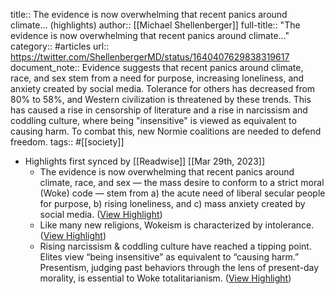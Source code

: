 title:: The evidence is now overwhelming that recent panics around climate... (highlights)
author:: [[Michael Shellenberger]]
full-title:: "The evidence is now overwhelming that recent panics around climate..."
category:: #articles
url:: https://twitter.com/ShellenbergerMD/status/1640407629838319617
document_note:: Evidence suggests that recent panics around climate, race, and sex stem from a need for purpose, increasing loneliness, and anxiety created by social media. Tolerance for others has decreased from 80% to 58%, and Western civilization is threatened by these trends. This has caused a rise in censorship of literature and a rise in narcissism and coddling culture, where being "insensitive" is viewed as equivalent to causing harm. To combat this, new Normie coalitions are needed to defend freedom.
tags:: #[[society]]

- Highlights first synced by [[Readwise]] [[Mar 29th, 2023]]
	- The evidence is now overwhelming that recent panics around climate, race, and sex — the mass desire to conform to a strict moral (Woke) code — stem from a) the acute need of liberal secular people for purpose, b) rising loneliness, and c) mass anxiety created by social media. ([View Highlight](https://read.readwise.io/read/01gwnz0847enjx641vbyce5zzy))
	- Like many new religions, Wokeism is characterized by intolerance. ([View Highlight](https://read.readwise.io/read/01gwnz0gng8xtjre034w07zz2d))
	- Rising narcissism & coddling culture have reached a tipping point. Elites view “being insensitive” as equivalent to “causing harm.” Presentism, judging past behaviors through the lens of present-day morality, is essential to Woke totalitarianism. ([View Highlight](https://read.readwise.io/read/01gwnz0tas5ms5jfebn1qn1paj))
